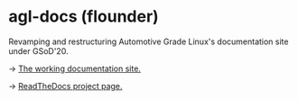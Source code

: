 # agl-docs (flounder)
Revamping and restructuring Automotive Grade Linux's documentation site under GSoD'20.

-> [The working documentation site.](https://agl-docs.readthedocs.io/en/flounder/)

-> [ReadTheDocs project page.](https://readthedocs.org/projects/agl-docs/)
